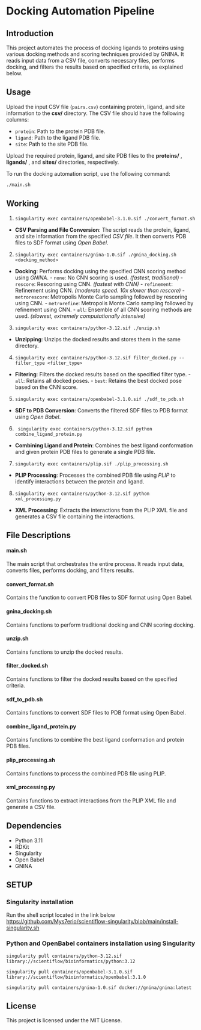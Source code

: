# Docking Automation Pipeline

## Introduction

This project automates the process of docking ligands to proteins using various docking methods and scoring techniques provided by GNINA. It reads input data from a CSV file, converts necessary files, performs docking, and filters the results based on specified criteria, as explained below.

## Usage

Upload the input CSV file (`pairs.csv`) containing protein, ligand, and site information to the **csv/** directory. The CSV file should have the following columns:

- `protein`: Path to the protein PDB file.
- `ligand`: Path to the ligand PDB file.
- `site`: Path to the site PDB file.

Upload the required protein, ligand, and site PDB files to the **proteins/** , **ligands/** , and **sites/** directories, respectively.

To run the docking automation script, use the following command:

```bash
./main.sh
```

## Working

1. `singularity exec containers/openbabel-3.1.0.sif ./convert_format.sh`

* **CSV Parsing and File Conversion**: The script reads the protein, ligand, and site information from the specified *CSV file*. It then converts PDB files to SDF format using *Open Babel*.

2. `singularity exec containers/gnina-1.0.sif ./gnina_docking.sh <docking_method>`

* **Docking**: Performs docking using the specified CNN scoring method using *GNINA*.
      - `none`: No CNN scoring is used. *(fastest, traditional)*
      - `rescore`: Rescoring using CNN. *(fastest with CNN)*
      - `refinement`: Refinement using CNN. *(moderate speed. 10x slower than rescore)*
      - `metrorescore`: Metropolis Monte Carlo sampling followed by rescoring using CNN.
      - `metrorefine`: Metropolis Monte Carlo sampling followed by refinement using CNN.
      - `all`: Ensemble of all CNN scoring methods are used. *(slowest, extremely computationally intensive)*

3. `singularity exec containers/python-3.12.sif ./unzip.sh`

* **Unzipping**: Unzips the docked results and stores them in the same directory.

4. `singularity exec containers/python-3.12.sif filter_docked.py --filter_type <filter_type>`

* **Filtering**: Filters the docked results based on the specified filter type.
      - `all`: Retains all docked poses.
      - `best`: Retains the best docked pose based on the CNN score.

5. `singularity exec containers/openbabel-3.1.0.sif ./sdf_to_pdb.sh`

* **SDF to PDB Conversion**: Converts the filtered SDF files to PDB format using *Open Babel*.

6. ` singularity exec containers/python-3.12.sif python combine_ligand_protein.py`

* **Combining Ligand and Protein**: Combines the best ligand conformation and given protein PDB files to generate a single PDB file.

7. `singularity exec containers/plip.sif ./plip_processing.sh`

* **PLIP Processing**: Processes the combined PDB file using *PLIP* to identify interactions between the protein and ligand.

8. `singularity exec containers/python-3.12.sif python xml_processing.py`

* **XML Processing**: Extracts the interactions from the PLIP XML file and generates a CSV file containing the interactions.

## File Descriptions

#### main.sh

The main script that orchestrates the entire process. It reads input data, converts files, performs docking, and filters results.

#### convert_format.sh

Contains the function to convert PDB files to SDF format using Open Babel.

#### gnina_docking.sh

Contains functions to perform traditional docking and CNN scoring docking.

#### unzip.sh

Contains functions to unzip the docked results.

#### filter_docked.sh

Contains functions to filter the docked results based on the specified criteria.

#### sdf_to_pdb.sh

Contains functions to convert SDF files to PDB format using Open Babel.

#### combine_ligand_protein.py

Contains functions to combine the best ligand conformation and protein PDB files.

#### plip_processing.sh

Contains functions to process the combined PDB file using PLIP.

#### xml_processing.py

Contains functions to extract interactions from the PLIP XML file and generate a CSV file.

## Dependencies

- Python 3.11
- RDKit
- Singularity
- Open Babel
- GNINA

## SETUP

### Singularity installation

Run the shell script located in the link below
https://github.com/Mys7erio/scientiflow-singularity/blob/main/install-singularity.sh

### Python and OpenBabel containers installation using Singularity

`singularity pull containers/python-3.12.sif library://scientiflow/bioinformatics/python:3.12`

`singularity pull containers/openbabel-3.1.0.sif library://scientiflow/bioinformatics/openbabel:3.1.0`

`singularity pull containers/gnina-1.0.sif docker://gnina/gnina:latest`

## License

This project is licensed under the MIT License.
